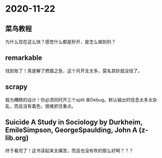 # 2020-11-22

## 菜鸟教程

为什么现在这么快？感觉什么都是秒开，是怎么做到的？

## remarkable

钱到账了！真是解了燃眉之急，这个月开支太多，莫名其妙就没钱了。

## scrapy

极为糟糕的设计！你必须同时开三个split 来Debug。默认输出的信息太多太杂乱，而且没有着色，很难抓住重点。

## Suicide A Study in Sociology by Durkheim, EmileSimpson, GeorgeSpaulding, John A (z-lib.org)

终于看完了！这书读起来太痛苦，而且也没有吹的那么好啊？？？